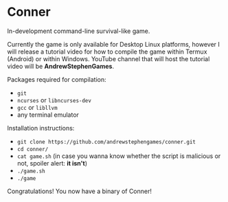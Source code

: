 # Conner
In-development command-line survival-like game.

Currently the game is only available for Desktop Linux platforms, however I will release a tutorial video for how to compile the game within Termux (Android) or within Windows. YouTube channel that will host the tutorial video will be **AndrewStephenGames**.

Packages required for compilation:
* `git`
* `ncurses` or `libncurses-dev`
* `gcc` or `libllvm`
* any terminal emulator

Installation instructions:
* `git clone https://github.com/andrewstephengames/conner.git`
* `cd conner/`
* `cat game.sh` (in case you wanna know whether the script is malicious or not, spoiler alert: **it isn't**)
* `./game.sh`
* `./game`

Congratulations! You now have a binary of Conner!
